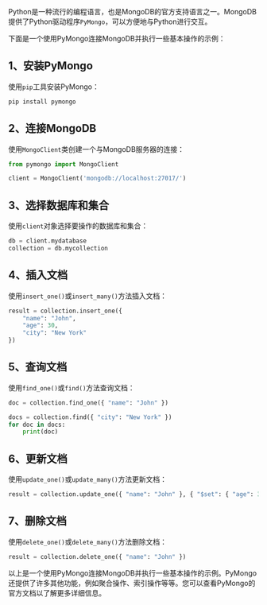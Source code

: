 Python是一种流行的编程语言，也是MongoDB的官方支持语言之一。MongoDB提供了Python驱动程序`PyMongo`，可以方便地与Python进行交互。

下面是一个使用PyMongo连接MongoDB并执行一些基本操作的示例：

## 1、安装PyMongo

使用`pip`工具安装PyMongo：

```bash
pip install pymongo
```

## 2、连接MongoDB

使用`MongoClient`类创建一个与MongoDB服务器的连接：

```python
from pymongo import MongoClient

client = MongoClient('mongodb://localhost:27017/')
```

## 3、选择数据库和集合

使用`client`对象选择要操作的数据库和集合：

```python
db = client.mydatabase
collection = db.mycollection
```

## 4、插入文档

使用`insert_one()`或`insert_many()`方法插入文档：

```python
result = collection.insert_one({
    "name": "John",
    "age": 30,
    "city": "New York"
})
```

## 5、查询文档

使用`find_one()`或`find()`方法查询文档：

```python
doc = collection.find_one({ "name": "John" })

docs = collection.find({ "city": "New York" })
for doc in docs:
    print(doc)
```

## 6、更新文档

使用`update_one()`或`update_many()`方法更新文档：

```python
result = collection.update_one({ "name": "John" }, { "$set": { "age": 31 } })
```

## 7、删除文档

使用`delete_one()`或`delete_many()`方法删除文档：

```python
result = collection.delete_one({ "name": "John" })
```

以上是一个使用PyMongo连接MongoDB并执行一些基本操作的示例。PyMongo还提供了许多其他功能，例如聚合操作、索引操作等等。您可以查看PyMongo的官方文档以了解更多详细信息。